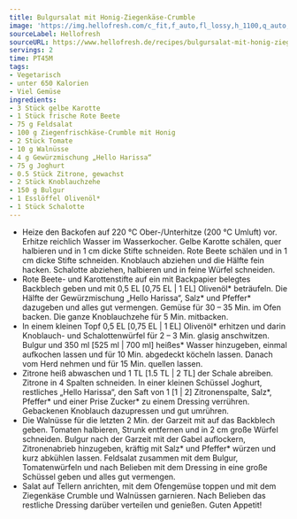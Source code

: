 ```yaml
---
title: Bulgursalat mit Honig-Ziegenkäse-Crumble
image: 'https://img.hellofresh.com/c_fit,f_auto,fl_lossy,h_1100,q_auto,w_2600/hellofresh_s3/image/bulgursalat-mit-honig-ziegenkase-crumble-01068b6b.jpg'
sourceLabel: Hellofresh
sourceURL: https://www.hellofresh.de/recipes/bulgursalat-mit-honig-ziegenkase-crumble-62f67549eacfc7aa090ed65f
servings: 2
time: PT45M
tags:
- Vegetarisch
- unter 650 Kalorien
- Viel Gemüse
ingredients:
- 3 Stück gelbe Karotte
- 1 Stück frische Rote Beete
- 75 g Feldsalat
- 100 g Ziegenfrischkäse-Crumble mit Honig
- 2 Stück Tomate
- 10 g Walnüsse
- 4 g Gewürzmischung „Hello Harissa“
- 75 g Joghurt
- 0.5 Stück Zitrone, gewachst
- 2 Stück Knoblauchzehe
- 150 g Bulgur
- 1 Esslöffel Olivenöl*
- 1 Stück Schalotte
---
```


- Heize den Backofen auf 220 °C Ober-/Unterhitze (200 °C Umluft) vor. Erhitze reichlich Wasser im Wasserkocher. Gelbe Karotte schälen, quer halbieren und in 1 cm dicke Stifte schneiden. Rote Beete schälen und in 1 cm dicke Stifte schneiden. Knoblauch abziehen und die Hälfte fein hacken. Schalotte abziehen, halbieren und in feine Würfel schneiden.
- Rote Beete- und Karottenstifte auf ein mit Backpapier belegtes Backblech geben und mit 0,5 EL [0,75 EL | 1 EL] Olivenöl\* beträufeln. Die Hälfte der Gewürzmischung „Hello Harissa“, Salz\* und Pfeffer\* dazugeben und alles gut vermengen. Gemüse für 30 – 35 Min. im Ofen backen.  Die ganze Knoblauchzehe für 5 Min. mitbacken.
- In einem kleinen Topf 0,5 EL [0,75 EL | 1 EL] Olivenöl\* erhitzen und darin Knoblauch- und Schalottenwürfel für 2 – 3 Min. glasig anschwitzen. Bulgur und 350 ml [525 ml | 700 ml] heißes\* Wasser hinzugeben, einmal aufkochen lassen und für 10 Min. abgedeckt köcheln lassen. Danach vom Herd nehmen und für 15 Min. quellen lassen.
- Zitrone heiß abwaschen und 1 TL [1.5 TL | 2 TL] der Schale abreiben. Zitrone in 4 Spalten schneiden. In einer kleinen Schüssel Joghurt, restliches „Hello Harissa“, den Saft von 1 [1 | 2] Zitronenspalte, Salz\*, Pfeffer\* und einer Prise Zucker\* zu einem Dressing verrühren. Gebackenen Knoblauch dazupressen und gut umrühren.
- Die Walnüsse für die letzten 2 Min. der Garzeit mit auf das Backblech geben.  Tomaten halbieren, Strunk entfernen und in 2 cm große Würfel schneiden. Bulgur nach der Garzeit mit der Gabel auflockern, Zitronenabrieb hinzugeben, kräftig mit Salz\* und Pfeffer\* würzen und kurz abkühlen lassen. Feldsalat zusammen mit dem Bulgur, Tomatenwürfeln und nach Belieben mit dem Dressing in eine große Schüssel geben und alles gut vermengen.
- Salat auf Tellern anrichten, mit dem Ofengemüse toppen und mit dem Ziegenkäse Crumble und Walnüssen garnieren. Nach Belieben das restliche Dressing darüber verteilen und genießen.  Guten Appetit!
